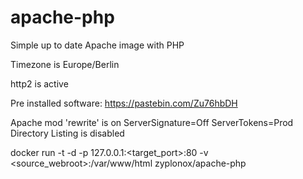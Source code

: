 # apache-php

Simple up to date Apache image with PHP

Timezone is Europe/Berlin

http2 is active

Pre installed software:
https://pastebin.com/Zu76hbDH

Apache mod 'rewrite' is on
ServerSignature=Off
ServerTokens=Prod
Directory Listing is disabled

docker run -t -d -p 127.0.0.1:\<target_port\>:80 -v \<source_webroot\>:/var/www/html zyplonox/apache-php
